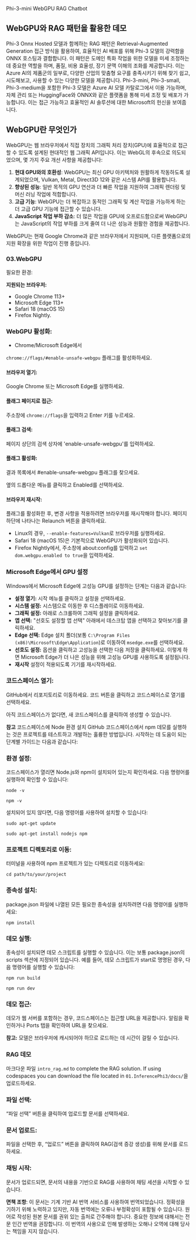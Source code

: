 Phi-3-mini WebGPU RAG Chatbot

## WebGPU와 RAG 패턴을 활용한 데모
Phi-3 Onnx Hosted 모델과 함께하는 RAG 패턴은 Retrieval-Augmented Generation 접근 방식을 활용하여, 효율적인 AI 배포를 위해 Phi-3 모델의 강력함을 ONNX 호스팅과 결합합니다. 이 패턴은 도메인 특화 작업을 위한 모델을 미세 조정하는 데 중요한 역할을 하며, 품질, 비용 효율성, 장기 문맥 이해의 조화를 제공합니다. 이는 Azure AI의 제품군의 일부로, 다양한 산업의 맞춤형 요구를 충족시키기 위해 찾기 쉽고, 시도해보고, 사용할 수 있는 다양한 모델을 제공합니다. Phi-3-mini, Phi-3-small, Phi-3-medium을 포함한 Phi-3 모델은 Azure AI 모델 카탈로그에서 이용 가능하며, 자체 관리 또는 HuggingFace와 ONNX와 같은 플랫폼을 통해 미세 조정 및 배포가 가능합니다. 이는 접근 가능하고 효율적인 AI 솔루션에 대한 Microsoft의 헌신을 보여줍니다.

## WebGPU란 무엇인가
WebGPU는 웹 브라우저에서 직접 장치의 그래픽 처리 장치(GPU)에 효율적으로 접근할 수 있도록 설계된 현대적인 웹 그래픽 API입니다. 이는 WebGL의 후속으로 의도되었으며, 몇 가지 주요 개선 사항을 제공합니다:

1. **현대 GPU와의 호환성**: WebGPU는 최신 GPU 아키텍처와 원활하게 작동하도록 설계되었으며, Vulkan, Metal, Direct3D 12와 같은 시스템 API를 활용합니다.
2. **향상된 성능**: 일반 목적의 GPU 연산과 더 빠른 작업을 지원하여 그래픽 렌더링 및 머신 러닝 작업에 적합합니다.
3. **고급 기능**: WebGPU는 더 복잡하고 동적인 그래픽 및 계산 작업을 가능하게 하는 더 고급 GPU 기능에 접근할 수 있습니다.
4. **JavaScript 작업 부하 감소**: 더 많은 작업을 GPU에 오프로드함으로써 WebGPU는 JavaScript의 작업 부하를 크게 줄여 더 나은 성능과 원활한 경험을 제공합니다.

WebGPU는 현재 Google Chrome과 같은 브라우저에서 지원되며, 다른 플랫폼으로의 지원 확장을 위한 작업이 진행 중입니다.

### 03.WebGPU
필요한 환경:

**지원되는 브라우저:**
- Google Chrome 113+
- Microsoft Edge 113+
- Safari 18 (macOS 15)
- Firefox Nightly.

### WebGPU 활성화:

- Chrome/Microsoft Edge에서 

`chrome://flags/#enable-unsafe-webgpu` 플래그를 활성화하세요.

#### 브라우저 열기:
Google Chrome 또는 Microsoft Edge를 실행하세요.

#### 플래그 페이지로 접근:
주소창에 `chrome://flags`을 입력하고 Enter 키를 누르세요.

#### 플래그 검색:
페이지 상단의 검색 상자에 'enable-unsafe-webgpu'를 입력하세요.

#### 플래그 활성화:
결과 목록에서 #enable-unsafe-webgpu 플래그를 찾으세요.

옆의 드롭다운 메뉴를 클릭하고 Enabled를 선택하세요.

#### 브라우저 재시작:

플래그를 활성화한 후, 변경 사항을 적용하려면 브라우저를 재시작해야 합니다. 페이지 하단에 나타나는 Relaunch 버튼을 클릭하세요.

- Linux의 경우, `--enable-features=Vulkan`로 브라우저를 실행하세요.
- Safari 18 (macOS 15)은 기본적으로 WebGPU가 활성화되어 있습니다.
- Firefox Nightly에서, 주소창에 about:config를 입력하고 `set dom.webgpu.enabled to true`을 입력하세요.

### Microsoft Edge에서 GPU 설정

Windows에서 Microsoft Edge에 고성능 GPU를 설정하는 단계는 다음과 같습니다:

- **설정 열기:** 시작 메뉴를 클릭하고 설정을 선택하세요.
- **시스템 설정:** 시스템으로 이동한 후 디스플레이로 이동하세요.
- **그래픽 설정:** 아래로 스크롤하여 그래픽 설정을 클릭하세요.
- **앱 선택:** "선호도 설정할 앱 선택" 아래에서 데스크탑 앱을 선택하고 찾아보기를 클릭하세요.
- **Edge 선택:** Edge 설치 폴더(보통 `C:\Program Files (x86)\Microsoft\Edge\Application`)로 이동하여 `msedge.exe`를 선택하세요.
- **선호도 설정:** 옵션을 클릭하고 고성능을 선택한 다음 저장을 클릭하세요.
이렇게 하면 Microsoft Edge가 더 나은 성능을 위해 고성능 GPU를 사용하도록 설정됩니다.
- **재시작** 설정이 적용되도록 기기를 재시작하세요.

### 코드스페이스 열기:
GitHub에서 리포지토리로 이동하세요.
코드 버튼을 클릭하고 코드스페이스로 열기를 선택하세요.

아직 코드스페이스가 없다면, 새 코드스페이스를 클릭하여 생성할 수 있습니다.

**참고** 코드스페이스에 Node 환경 설치
GitHub 코드스페이스에서 npm 데모를 실행하는 것은 프로젝트를 테스트하고 개발하는 훌륭한 방법입니다. 시작하는 데 도움이 되는 단계별 가이드는 다음과 같습니다:

### 환경 설정:
코드스페이스가 열리면 Node.js와 npm이 설치되어 있는지 확인하세요. 다음 명령어를 실행하여 확인할 수 있습니다:
```
node -v
```
```
npm -v
```

설치되어 있지 않다면, 다음 명령어를 사용하여 설치할 수 있습니다:
```
sudo apt-get update
```
```
sudo apt-get install nodejs npm
```

### 프로젝트 디렉토리로 이동:
터미널을 사용하여 npm 프로젝트가 있는 디렉토리로 이동하세요:
```
cd path/to/your/project
```

### 종속성 설치:
package.json 파일에 나열된 모든 필요한 종속성을 설치하려면 다음 명령어를 실행하세요:

```
npm install
```

### 데모 실행:
종속성이 설치되면 데모 스크립트를 실행할 수 있습니다. 이는 보통 package.json의 scripts 섹션에 지정되어 있습니다. 예를 들어, 데모 스크립트가 start로 명명된 경우, 다음 명령어를 실행할 수 있습니다:

```
npm run build
```
```
npm run dev
```

### 데모 접근:
데모가 웹 서버를 포함하는 경우, 코드스페이스는 접근할 URL을 제공합니다. 알림을 확인하거나 Ports 탭을 확인하여 URL을 찾으세요.

**참고:** 모델은 브라우저에 캐시되어야 하므로 로드하는 데 시간이 걸릴 수 있습니다.

### RAG 데모
마크다운 파일 `intro_rag.md` to complete the RAG solution. If using codespaces you can download the file located in `01.InferencePhi3/docs/`을 업로드하세요.

### 파일 선택:
“파일 선택” 버튼을 클릭하여 업로드할 문서를 선택하세요.

### 문서 업로드:
파일을 선택한 후, “업로드” 버튼을 클릭하여 RAG(검색 증강 생성)를 위해 문서를 로드하세요.

### 채팅 시작:
문서가 업로드되면, 문서의 내용을 기반으로 RAG를 사용하여 채팅 세션을 시작할 수 있습니다.

**면책 조항**:
이 문서는 기계 기반 AI 번역 서비스를 사용하여 번역되었습니다. 정확성을 기하기 위해 노력하고 있지만, 자동 번역에는 오류나 부정확성이 포함될 수 있습니다. 원어로 작성된 원본 문서를 권위 있는 출처로 간주해야 합니다. 중요한 정보에 대해서는 전문 인간 번역을 권장합니다. 이 번역의 사용으로 인해 발생하는 오해나 오역에 대해 당사는 책임을 지지 않습니다.